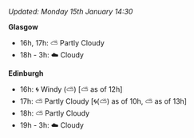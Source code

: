*Updated: Monday 15th January 14:30*

**Glasgow**

* 16h, 17h: :partly_sunny: Partly Cloudy
* 18h - 3h: :cloud: Cloudy

**Edinburgh**

* 16h: :cyclone: Windy (:partly_sunny:) [:partly_sunny: as of 12h]
* 17h: :partly_sunny: Partly Cloudy [:cyclone:(:partly_sunny:) as of 10h, :partly_sunny: as of 13h]
* 18h: :partly_sunny: Partly Cloudy
* 19h - 3h: :cloud: Cloudy
